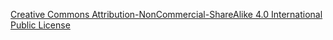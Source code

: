 [Creative Commons Attribution-NonCommercial-ShareAlike 4.0 International Public License](https://creativecommons.org/licenses/by-nc-sa/4.0/)